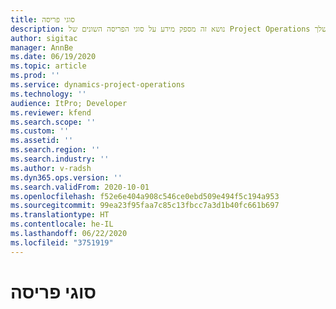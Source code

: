 ```yaml
---
title: סוגי פריסה
description: נושא זה מספק מידע על סוגי הפריסה השונים של Project Operations ועוזר לך לקבוע מה מתאים לחברה שלך.
author: sigitac
manager: AnnBe
ms.date: 06/19/2020
ms.topic: article
ms.prod: ''
ms.service: dynamics-project-operations
ms.technology: ''
audience: ItPro; Developer
ms.reviewer: kfend
ms.search.scope: ''
ms.custom: ''
ms.assetid: ''
ms.search.region: ''
ms.search.industry: ''
ms.author: v-radsh
ms.dyn365.ops.version: ''
ms.search.validFrom: 2020-10-01
ms.openlocfilehash: f52e6e404a908c546ce0ebd509e494f5c194a953
ms.sourcegitcommit: 99ea23f95faa7c85c13fbcc7a3d1b40fc661b697
ms.translationtype: HT
ms.contentlocale: he-IL
ms.lasthandoff: 06/22/2020
ms.locfileid: "3751919"
---
```

# <a name="deployment-types"></a>סוגי פריסה

